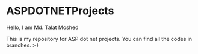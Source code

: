 # ASPDOTNETProjects

Hello, I am Md. Talat Moshed

This is my repository for ASP dot net projects. You can find all the codes in branches. :-)